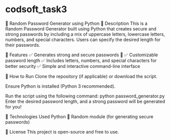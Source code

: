 # codsoft_task3

🔐 Random Password Generator using Python
📌 Description
This is a Random Password Generator built using Python that creates secure and strong passwords by including a mix of uppercase letters, lowercase letters, numbers, and special characters. Users can specify the desired length for their passwords.

🔹 Features
✅ Generates strong and secure passwords 🔑
✅ Customizable password length
✅ Includes letters, numbers, and special characters for better security
✅ Simple and interactive command-line interface

🚀 How to Run
Clone the repository (if applicable) or download the script.

Ensure Python is installed (Python 3 recommended).

Run the script using the following command:
python password_generator.py
Enter the desired password length, and a strong password will be generated for you!

📌 Technologies Used
Python 🐍
Random module (for generating secure passwords)

📜 License
This project is open-source and free to use.
